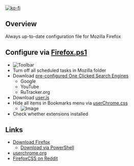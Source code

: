 [![ko-fi](https://www.ko-fi.com/img/githubbutton_sm.svg)](https://ko-fi.com/Q5Q51QUJC)

## Overview

Always up-to-date configuration file for Mozilla Firefox

## Configure via [Firefox.ps1](https://github.com/farag2/Mozilla-Firefox/blob/master/Firefox.ps1)

- ![Toolbar](https://i.imgur.com/dAZ47GX.png)
- Turn off all scheduled tasks in Mozilla folder
- Download [pre-configured One Clicked Search Engines](https://github.com/farag2/Mozilla-Firefox/blob/master/search.json.mozlz4)
  - Google
  - YouTube
  - RuTracker.org
- Download [user.js](https://github.com/farag2/Mozilla-Firefox/blob/master/user.js)
- Hide all items in Bookmarks menu via [userChrome.css](https://github.com/farag2/Mozilla-Firefox/blob/master/chrome/userChrome.css)
  - ![Image](https://i.imgur.com/mGwlMVT.png)
- Check whether extensions installed

## Links

- [Download Firefox](https://www.mozilla.org/en-US/firefox/all/)
  - [Download via PowerShell](https://github.com/farag2/Utilities/tree/master/Download)
- [userchrome.org](https://www.userchrome.org)
- [FirefoxCSS on Reddit](https://www.reddit.com/r/FirefoxCSS/)
